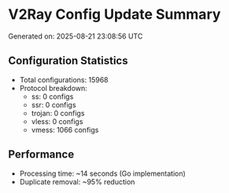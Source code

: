 # V2Ray Config Update Summary
Generated on: 2025-08-21 23:08:56 UTC

## Configuration Statistics
- Total configurations: 15968
- Protocol breakdown:
  - ss: 0 configs
  - ssr: 0 configs
  - trojan: 0 configs
  - vless: 0 configs
  - vmess: 1066 configs

## Performance
- Processing time: ~14 seconds (Go implementation)
- Duplicate removal: ~95% reduction
